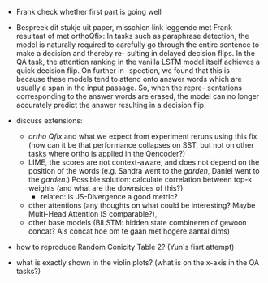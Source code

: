 - Frank check whether first part is going well

- Bespreek dit stukje uit paper, misschien link leggende met Frank resultaat of met orthoQfix:
In tasks such as paraphrase detection, the model
is naturally required to carefully go through the
entire sentence to make a decision and thereby re-
sulting in delayed decision flips. In the QA task,
the attention ranking in the vanilla LSTM model
itself achieves a quick decision flip. On further in-
spection, we found that this is because these models
tend to attend onto answer words which are usually
a span in the input passage. So, when the repre-
sentations corresponding to the answer words are
erased, the model can no longer accurately predict
the answer resulting in a decision flip.

- discuss extensions: 
  - *ortho Qfix* and what we expect from experiment reruns using this fix (how can it be that performance collapses on SST, but not on other tasks where ortho is applied in the Qencoder?)
  - LIME, the scores are not context-aware, and does not depend on the position of the words (e.g. Sandra went to the *garden*, Daniel went to the *garden*.) Possible solution: calculate correlation between top-k weights (and what are the downsides of this?)
    * related: is JS-Divergence a good metric?
  - other attentions (any thoughts on what could be interesting? Maybe Multi-Head Attention IS comparable?), 
  - other base models (BiLSTM: hidden state combineren of gewoon concat? Als concat hoe om te gaan met hogere aantal dims)


- how to reproduce Random Conicity Table 2? (Yun's fisrt attempt)

- what is exactly shown in the violin plots? (what is on the x-axis in the QA tasks?)
